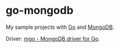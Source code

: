 # go-mongodb
My sample projects with [Go](//golang.org) and [MongoDB](//www.mongodb.com).

Driver: [mgo - MongoDB driver for Go](http://gopkg.in/mgo.v2).
